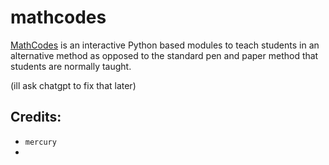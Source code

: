 # mathcodes

[MathCodes](https://www.mathcodes.org) is an interactive Python based modules to teach students in an alternative method as opposed to the standard pen and paper method that students are normally taught. 

(ill ask chatgpt to fix that later)

## Credits:
- `mercury`
- 
